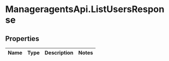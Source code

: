 # ManageragentsApi.ListUsersResponse

## Properties
Name | Type | Description | Notes
------------ | ------------- | ------------- | -------------


